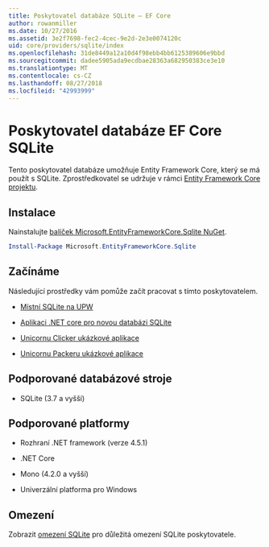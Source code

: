 ```yaml
---
title: Poskytovatel databáze SQLite – EF Core
author: rowanmiller
ms.date: 10/27/2016
ms.assetid: 3e2f7698-fec2-4cec-9e2d-2e3e0074120c
uid: core/providers/sqlite/index
ms.openlocfilehash: 31de8449a12a10d4f98ebb4bb6125389606e9bbd
ms.sourcegitcommit: dadee5905ada9ecdbae28363a682950383ce3e10
ms.translationtype: MT
ms.contentlocale: cs-CZ
ms.lasthandoff: 08/27/2018
ms.locfileid: "42993999"
---
```

# <a name="sqlite-ef-core-database-provider"></a>Poskytovatel databáze EF Core SQLite

Tento poskytovatel databáze umožňuje Entity Framework Core, který se má použít s SQLite. Zprostředkovatel se udržuje v rámci [Entity Framework Core projektu](https://github.com/aspnet/EntityFrameworkCore).

## <a name="install"></a>Instalace

Nainstalujte [balíček Microsoft.EntityFrameworkCore.Sqlite NuGet](https://www.nuget.org/packages/Microsoft.EntityFrameworkCore.Sqlite/).

``` powershell
Install-Package Microsoft.EntityFrameworkCore.Sqlite
```

## <a name="get-started"></a>Začínáme

Následující prostředky vám pomůže začít pracovat s tímto poskytovatelem.
* [Místní SQLite na UPW](../../get-started/uwp/getting-started.md)

* [Aplikaci .NET core pro novou databázi SQLite](../../get-started/netcore/new-db-sqlite.md)

* [Unicornu Clicker ukázkové aplikace](https://github.com/rowanmiller/UnicornStore/tree/master/UnicornClicker/UWP)

* [Unicornu Packeru ukázkové aplikace](https://github.com/rowanmiller/UnicornStore/tree/master/UnicornPacker)

## <a name="supported-database-engines"></a>Podporované databázové stroje

* SQLite (3.7 a vyšší)

## <a name="supported-platforms"></a>Podporované platformy

* Rozhraní .NET framework (verze 4.5.1)

* .NET Core

* Mono (4.2.0 a vyšší)

* Univerzální platforma pro Windows

## <a name="limitations"></a>Omezení

Zobrazit [omezení SQLite](limitations.md) pro důležitá omezení SQLite poskytovatele.
